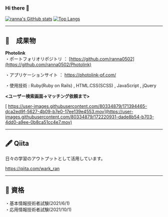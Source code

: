 ### Hi there 👋

<!--
**ranna0502/ranna0502** is a ✨ _special_ ✨ repository because its `README.md` (this file) appears on your GitHub profile.

Here are some ideas to get you started:

- 🔭 I’m currently working on ...
- 🌱 I’m currently learning ...
- 👯 I’m looking to collaborate on ...
- 🤔 I’m looking for help with ...
- 💬 Ask me about ...
- 📫 How to reach me: ...
- 😄 Pronouns: ...
- ⚡ Fun fact: ...
-->

[![ranna's GitHub stats](https://github-readme-stats.vercel.app/api?username=ranna0502&theme=dracula)](https://github.com/ranna0502/github-readme-stats)
[![Top Langs](https://github-readme-stats.vercel.app/api/top-langs/?username=ranna0502&theme=vue-dark&show_icons=true&layout=compact)](https://github.com/ranna0502/github-readme-stats)

_______________________  
🌱　成果物  
-----------------------  
**Photolink**     
 ・ポートフォリオリポジトリ ： [https://github.com/ranna0502](https://github.com/ranna0502/Photolink)  
 
 ・アプリケーションサイト ： https://photolink-pf.com/  
 
 ・使用技術 : Ruby(Ruby on Rails) , HTML.CSS(SCSS) , JavaScript , jQuery  
 
 **<ユーザー検索画面→マッチング依頼まで>**  
 
[ https://user-images.githubusercontent.com/80334879/171394465-dca2ed9f-5627-4b09-b7e0-17ee139e4553.mov](https://user-images.githubusercontent.com/80334879/172220931-dade8b54-b703-4dd0-a9ee-0b8ca51cc4e7.mov)
 

_______________________  
🖋 Qiita
-----------------------  
日々の学習のアウトプットとして活用しています。

https://qiita.com/wark_ran


_______________________  
🏅 資格
-----------------------  
・基本情報技術者試験(2021/6/1)  
・応用情報技術者試験(2021/10/1)
